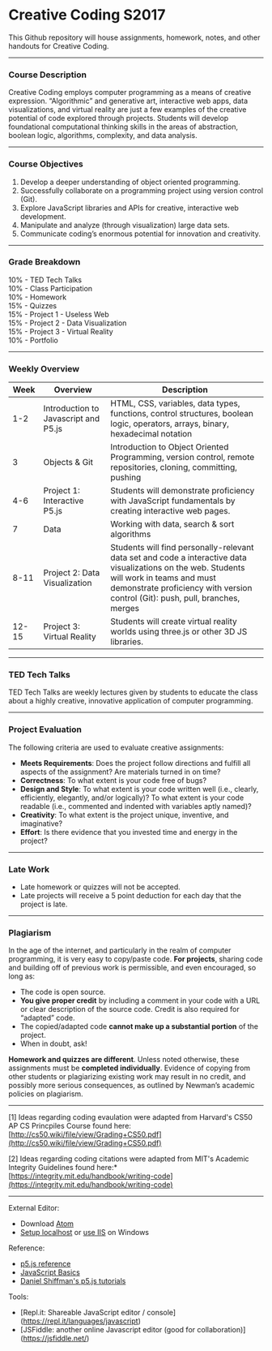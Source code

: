 # Creative Coding S2017

This Github repository will house assignments, homework, notes, and other handouts for Creative Coding.   

***
### Course Description
Creative Coding employs computer programming as a means of creative expression. “Algorithmic” and generative art, interactive web apps, data visualizations, and virtual reality are just a few examples of the creative potential of code explored through projects. Students will develop foundational computational thinking skills in the areas of abstraction, boolean logic, algorithms, complexity, and data analysis.

***

### Course Objectives
1. Develop a deeper understanding of object oriented programming.
2. Successfully collaborate on a programming project using version control (Git).
3. Explore JavaScript libraries and APIs for creative, interactive web development.
4. Manipulate and analyze (through visualization) large data sets.  
5. Communicate coding’s enormous potential for innovation and creativity.

***

### Grade Breakdown
10% - TED Tech Talks  
10% - Class Participation  
10% - Homework  
15% - Quizzes  
15% - Project 1 - Useless Web  
15% - Project 2 - Data Visualization  
15% - Project 3 - Virtual Reality  
10% - Portfolio

***

### Weekly Overview
| Week | Overview | Description |
| ------------- | ------------- | ------------- |
| 1-2 | Introduction to Javascript and P5.js | HTML, CSS, variables, data types, functions, control structures, boolean logic, operators, arrays, binary, hexadecimal notation |
| 3 | Objects & Git | Introduction to Object Oriented Programming, version control, remote repositories, cloning, committing, pushing |
| 4-6 | Project 1: Interactive P5.js | Students will demonstrate proficiency with JavaScript fundamentals by creating interactive web pages. |
| 7 | Data | Working with data, search & sort algorithms |
| 8-11 | Project 2: Data Visualization | Students will find personally-relevant data set and code a interactive data visualizations on the web. Students will work in teams and must demonstrate proficiency with version control (Git): push, pull, branches, merges |
| 12-15 | Project 3: Virtual Reality | Students will create virtual reality worlds using three.js or other 3D JS libraries. |

***

### TED Tech Talks
TED Tech Talks are weekly lectures given by students to educate the class about a highly creative, innovative application of computer programming.

***

### Project Evaluation
The following criteria are used to evaluate creative assignments:

* **Meets Requirements**: Does the project follow directions and fulfill all aspects of the assignment? Are materials turned in on time?
* **Correctness**: To what extent is your code free of bugs?
* **Design and Style**: To what extent is your code written well (i.e., clearly, efficiently, elegantly, and/or logically)? To what extent is your code readable (i.e., commented and indented with variables aptly named)?
* **Creativity**: To what extent is the project unique, inventive, and imaginative?
* **Effort**: Is there evidence that you invested time and energy in the project?

***

### Late Work
* Late homework or quizzes will not be accepted.
* Late projects will receive a 5 point deduction for each day that the project is late.

***

### Plagiarism
In the age of the internet, and particularly in the realm of computer programming, it is very easy to copy/paste code. **For projects**, sharing code and building off of previous work is permissible, and even encouraged, so long as:
* The code is open source.
* **You give proper credit** by including a comment in your code with a URL or clear description of the source code. Credit is also required for “adapted” code.
* The copied/adapted code **cannot make up a substantial portion** of the project.
* When in doubt, ask!

**Homework and quizzes are different**. Unless noted otherwise, these assignments must be **completed individually**. Evidence of copying from other students or plagiarizing existing work may result in no credit, and possibly more serious consequences, as outlined by Newman’s academic policies on plagiarism.

***

[1] Ideas regarding coding evaulation were adapted from Harvard's CS50 AP CS Princpiles Course found here: [http://cs50.wiki/file/view/Grading+CS50.pdf](http://cs50.wiki/file/view/Grading+CS50.pdf)

[2] Ideas regarding coding citations were adapted from MIT's Academic Integrity Guidelines found here:* [https://integrity.mit.edu/handbook/writing-code](https://integrity.mit.edu/handbook/writing-code)


***

External Editor:
* Download [Atom](https://atom.io)
* [Setup localhost](https://github.com/processing/p5.js/wiki/Local-server) or [use IIS](http://www.thewindowsclub.com/enable-turn-on-iis-internet-information-services) on Windows

Reference:
* [p5.js reference](https://p5js.org/reference/)
* [JavaScript Basics](https://github.com/robynitp/networkedmedia/wiki/Javascript-Basics)
* [Daniel Shiffman's p5.js tutorials](https://www.youtube.com/watch?v=8j0UDiN7my4&list=PLRqwX-V7Uu6Zy51Q-x9tMWIv9cueOFTFA)

Tools:
* [Repl.it: Shareable JavaScript editor / console] (https://repl.it/languages/javascript)
* [JSFiddle: another online Javascript editor (good for collaboration)] (https://jsfiddle.net/)
